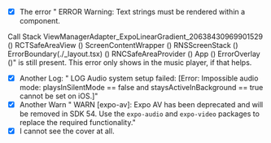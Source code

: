 - [x] The error " ERROR  Warning: Text strings must be rendered within a <Text> component.

Call Stack
  ViewManagerAdapter_ExpoLinearGradient_20638430969901529 (<anonymous>)
  RCTSafeAreaView (<anonymous>)
  ScreenContentWrapper (<anonymous>)
  RNSScreenStack (<anonymous>)
  ErrorBoundary(./_layout.tsx) (<anonymous>)
  RNCSafeAreaProvider (<anonymous>)
  App (<anonymous>)
  ErrorOverlay (<anonymous>)" is still present. This error only shows in the music player, if that helps.

- [x] Another Log: " LOG  Audio system setup failed: [Error: Impossible audio mode: playsInSilentMode == false and staysActiveInBackground == true cannot be set on iOS.]"
- [x] Another Warn " WARN  [expo-av]: Expo AV has been deprecated and will be removed in SDK 54. Use the `expo-audio` and `expo-video` packages to replace the required functionality."
- [x] I cannot see the cover at all.